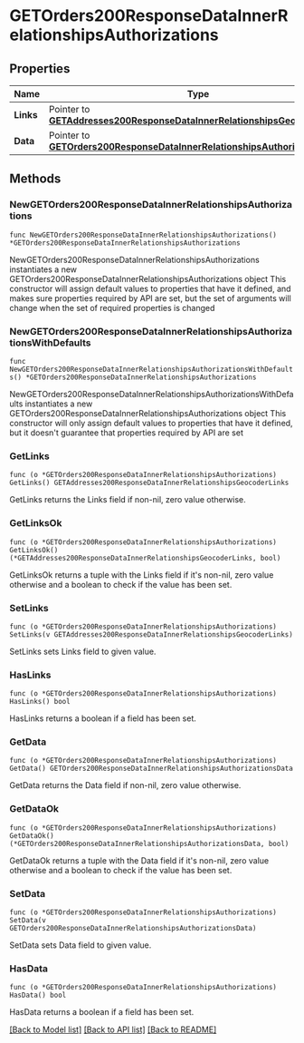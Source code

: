 # GETOrders200ResponseDataInnerRelationshipsAuthorizations

## Properties

Name | Type | Description | Notes
------------ | ------------- | ------------- | -------------
**Links** | Pointer to [**GETAddresses200ResponseDataInnerRelationshipsGeocoderLinks**](GETAddresses200ResponseDataInnerRelationshipsGeocoderLinks.md) |  | [optional] 
**Data** | Pointer to [**GETOrders200ResponseDataInnerRelationshipsAuthorizationsData**](GETOrders200ResponseDataInnerRelationshipsAuthorizationsData.md) |  | [optional] 

## Methods

### NewGETOrders200ResponseDataInnerRelationshipsAuthorizations

`func NewGETOrders200ResponseDataInnerRelationshipsAuthorizations() *GETOrders200ResponseDataInnerRelationshipsAuthorizations`

NewGETOrders200ResponseDataInnerRelationshipsAuthorizations instantiates a new GETOrders200ResponseDataInnerRelationshipsAuthorizations object
This constructor will assign default values to properties that have it defined,
and makes sure properties required by API are set, but the set of arguments
will change when the set of required properties is changed

### NewGETOrders200ResponseDataInnerRelationshipsAuthorizationsWithDefaults

`func NewGETOrders200ResponseDataInnerRelationshipsAuthorizationsWithDefaults() *GETOrders200ResponseDataInnerRelationshipsAuthorizations`

NewGETOrders200ResponseDataInnerRelationshipsAuthorizationsWithDefaults instantiates a new GETOrders200ResponseDataInnerRelationshipsAuthorizations object
This constructor will only assign default values to properties that have it defined,
but it doesn't guarantee that properties required by API are set

### GetLinks

`func (o *GETOrders200ResponseDataInnerRelationshipsAuthorizations) GetLinks() GETAddresses200ResponseDataInnerRelationshipsGeocoderLinks`

GetLinks returns the Links field if non-nil, zero value otherwise.

### GetLinksOk

`func (o *GETOrders200ResponseDataInnerRelationshipsAuthorizations) GetLinksOk() (*GETAddresses200ResponseDataInnerRelationshipsGeocoderLinks, bool)`

GetLinksOk returns a tuple with the Links field if it's non-nil, zero value otherwise
and a boolean to check if the value has been set.

### SetLinks

`func (o *GETOrders200ResponseDataInnerRelationshipsAuthorizations) SetLinks(v GETAddresses200ResponseDataInnerRelationshipsGeocoderLinks)`

SetLinks sets Links field to given value.

### HasLinks

`func (o *GETOrders200ResponseDataInnerRelationshipsAuthorizations) HasLinks() bool`

HasLinks returns a boolean if a field has been set.

### GetData

`func (o *GETOrders200ResponseDataInnerRelationshipsAuthorizations) GetData() GETOrders200ResponseDataInnerRelationshipsAuthorizationsData`

GetData returns the Data field if non-nil, zero value otherwise.

### GetDataOk

`func (o *GETOrders200ResponseDataInnerRelationshipsAuthorizations) GetDataOk() (*GETOrders200ResponseDataInnerRelationshipsAuthorizationsData, bool)`

GetDataOk returns a tuple with the Data field if it's non-nil, zero value otherwise
and a boolean to check if the value has been set.

### SetData

`func (o *GETOrders200ResponseDataInnerRelationshipsAuthorizations) SetData(v GETOrders200ResponseDataInnerRelationshipsAuthorizationsData)`

SetData sets Data field to given value.

### HasData

`func (o *GETOrders200ResponseDataInnerRelationshipsAuthorizations) HasData() bool`

HasData returns a boolean if a field has been set.


[[Back to Model list]](../README.md#documentation-for-models) [[Back to API list]](../README.md#documentation-for-api-endpoints) [[Back to README]](../README.md)


